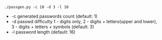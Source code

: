 ```
./passgen.py -c 10 -d 3 -l 10

```
* -c generated passwords count (default: 1)
* -d passwd difficulty 1 - digits only, 2 - digits + letters(upper and lower), 3 - digits + letters + symbols (default: 3)
* -l password length (default: 16)